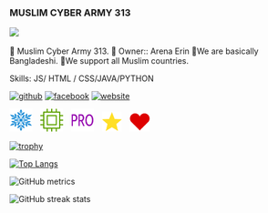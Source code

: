 ### MUSLIM CYBER ARMY 313
![](https://envs.sh/9z4.png)

🥷 Muslim Cyber Army 313.
🥷 Owner:: Arena Erin
🥷We are basically Bangladeshi. 
🥷We support all Muslim countries.

Skills: JS/ HTML / CSS/JAVA/PYTHON


[<img src='https://cdn.jsdelivr.net/npm/simple-icons@3.0.1/icons/github.svg' alt='github' height='40'>](https://github.com/muslimcyberarmy313 )  [<img src='https://cdn.jsdelivr.net/npm/simple-icons@3.0.1/icons/facebook.svg' alt='facebook' height='40'>](https://www.facebook.com/https://www.facebook.com/MuslimCyberArmy313)  [<img src='https://cdn.jsdelivr.net/npm/simple-icons@3.0.1/icons/icloud.svg' alt='website' height='40'>](https://t.me/muslimcyberarmy313)  

<a href='https://archiveprogram.github.com/'><img src='https://raw.githubusercontent.com/acervenky/animated-github-badges/master/assets/acbadge.gif' width='40' height='40'></a> <a href='https://docs.github.com/en/developers'><img src='https://raw.githubusercontent.com/acervenky/animated-github-badges/master/assets/devbadge.gif' width='40' height='40'></a> <a href='https://github.com/pricing'><img src='https://raw.githubusercontent.com/acervenky/animated-github-badges/master/assets/pro.gif' width='40' height='40'></a> <a href='https://stars.github.com/'><img src='https://raw.githubusercontent.com/acervenky/animated-github-badges/master/assets/starbadge.gif' width='35' height='35'></a> <a href='https://docs.github.com/en/github/supporting-the-open-source-community-with-github-sponsors'><img src='https://raw.githubusercontent.com/acervenky/animated-github-badges/master/assets/sponsorbadge.gif' width='35' height='35'></a> 

[![trophy](https://github-profile-trophy.vercel.app/?username=muslimcyberarmy313 )](https://github.com/ryo-ma/github-profile-trophy)

[![Top Langs](https://github-readme-stats.vercel.app/api/top-langs/?username=muslimcyberarmy313 )](https://github.com/anuraghazra/github-readme-stats)

![GitHub metrics](https://metrics.lecoq.io/muslimcyberarmy313 )  

![GitHub streak stats](https://streak-stats.demolab.com/?user=muslimcyberarmy313 )  

